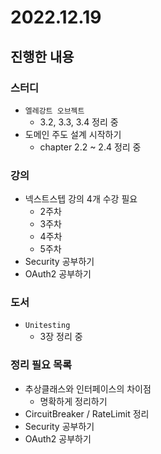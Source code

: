 # 2022.12.19

## 진행한 내용

### 스터디

- `엘레강트 오브젝트`
	- 3.2, 3.3, 3.4 정리 중
- 도메인 주도 설계 시작하기
	- chapter 2.2 ~ 2.4 정리 중

### 강의

- 넥스트스텝 강의 4개 수강 필요
	- 2주차
  - 3주차
  - 4주차
  - 5주차
- Security 공부하기
- OAuth2 공부하기

### 도서

- `Unitesting`
	- 3장 정리 중

### 정리 필요 목록

- 추상클래스와 인터페이스의 차이점
	- 명확하게 정리하기
- CircuitBreaker / RateLimit 정리
- Security 공부하기
- OAuth2 공부하기
